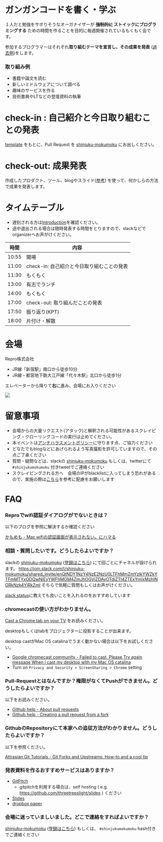 # ガンガンコードを書く・学ぶ

１人だと勉強をサボりそうなオーガナイザーが **~~強制的に~~ ストイックにプログラミングする** ための時間を作ることを目的に毎週開催されているもくもく会です。

参加するプログラマーはそれぞれ**取り組むテーマを宣言し、その成果を発表** ([過去例](https://github.com/shinjuku-mokumoku/shinjuku-mokumoku/tree/master/meetups))をします。

### 取り組み例

- 書籍や論文を読む
- 新しいミドルウェアについて調べる
- 趣味のサービスを作る
- 技術書典やLTなどの登壇資料の執筆

# check-in : 自己紹介と今日取り組むことの発表

[template](https://raw.githubusercontent.com/shinjuku-mokumoku/shinjuku-mokumoku/master/meetups/template.md) をもとに、Pull Request を [shinjuku-mokumoku](https://github.com/shinjuku-mokumoku/shinjuku-mokumoku) にお出しください。

# check-out: 成果発表

作成したプロダクト、ツール、blogやスライド([参考](https://gitpitch.com/threetreeslight/slides/master?p=shinjuku-mokumoku/17#/)) を使って、何かしらの方法で成果を発表します。

# タイムテーブル

- 遅刻される方は[Introduction](https://gitpitch.com/shinjuku-mokumoku/shinjuku-mokumoku#/)を確認ください。
- 途中退出される場合は随時発表する時間をとりますので、slackなどでorganizerへお声がけください。

時間  | 内容
---   | ---
10:55 | 開場
11:00 | check-in: 自己紹介と今日取り組むことの発表
11:30 | もくもく
13:00 | 有志でランチ
14:00 | もくもく
17:00 | check-out: 取り組んだことの発表
17:50 | 振り返り(KPT)
18:00 | 片付け・解散

# 会場

Repro株式会社

- JR線「新宿駅」南口から徒歩10分
- JR線・都営地下鉄大江戸線「代々木駅」北口から徒歩1分

エレベーターから降りて**右**に進み、会場にお入りください

![](https://github.com/shinjuku-mokumoku/meetup/blob/master/assets/images/sponsers/repro-access-4.png?raw=true)

# 留意事項

- 会場からの大量リクエスト(アタック)と解釈される可能性があるスクレイピング・クローリングコードの実行は止めてください。
- 本イベントは[アンチハラスメントポリシー](http://25.ruby.or.jp/coc.ja.html)に守ります点、ご協力ください
- どなたでもblogなどにあげられるよう写真撮影を許可していますので、その点ご了承ください
- 質問・疑問などは、slackの [shinjuku-mokumoku](https://shinjuku-mokumoku.slack.com/) もしくは、twitterにて `#shinjukumokumoku` 付きtweetでご連絡ください
- スクレイピングされる方へ　会場のIPがblacklistに入ってしまう恐れがあるので、実施の際は[こちら](https://shinyorke.hatenablog.com/entry/rule-of-mokumoku)を参考に配慮をお願いします

# FAQ

### Reproでwifi認証ダイアログがでないときは？

以下のブログを参照に解決するか確認ください

[かもめも - Mac wifiの認証画面が表示されない。にハマる](https://chaika.hatenablog.com/entry/2019/08/03/160000)

### 相談・質問したいです。どうしたらよいですか？

slackの [shinjuku-mokumoku](https://shinjuku-mokumoku.slack.com/) ([登録はこちら](https://join.slack.com/t/shinjuku-mokumoku/shared_invite/enQtNDY1NzY4NzE2NzU0LTFhMmZmYzlkYWZkYTFmMTYxODQwNjEyYWFhMGM4ZmJhOGVjZDAyOTdiZTI4ZTExYmIxMzhlNGRkNzk4YjRkZmI)) にて回ごとにチャネルが設けられます。
https://join.slack.com/t/shinjuku-mokumoku/shared_invite/enQtNDY1NzY4NzE2NzU0LTFhMmZmYzlkYWZkYTFmMTYxODQwNjEyYWFhMGM4ZmJhOGVjZDAyOTdiZTI4ZTExYmIxMzhlNGRkNzk4YjRkZmI
そちらで気軽に質問もしくはお声がけください。

[slack status](https://get.slack.help/hc/ja/articles/201864558)に教えても良いことを入れるのをおすすめしています

### chromecastの使い方がわかりません。

[Cast a Chrome tab on your TV](https://support.google.com/chromecast/answer/3228332?hl=en&ref_topic=4602553) をお読みください。

desktopもしくはtabをプロジェクターに投影することが出来ます。

desktop castがMac OS catalinaでうまく動かない場合は以下をお試しください。

- [Google chromecast community - Failed to cast, Please Try again message When i cast my desktop with my Mac OS catalina](https://support.google.com/chromecast/thread/17170269)
- Turn on `Privacy and Security > ScreenSharing > Chrome` setting

### Pull-Requestとはなんですか？権限がなくてPushができません。どうしたらよいですか？

以下をお読みください。

- [Github help - About pull requests](https://help.github.com/articles/about-pull-requests/)
- [Github help - Creating a pull request from a fork](https://help.github.com/articles/creating-a-pull-request-from-a-fork/)

### GithubのRepositoryにて本家への追従方法がわかりません。どうしたらよいですか？

以下を参照ください。

[Attrasian Git Tutorials - Git Forks and Upstreams: How-to and a cool tip](https://www.atlassian.com/git/tutorials/git-forks-and-upstreams)

### 発表資料を作るおすすめサービスはありますか？

- [GitPitch](https://gitpitch.com/)
    - gitpitchを利用する場合は、self hosting ( e.g. https://github.com/threetreeslight/slides ) ください
- [Slides](https://slides.com/)
- [dropbox paper](https://www.dropbox.com/paper)

### 会場に迷っていましいました。どこで連絡をすればよいですか？

[shinjuku-mokumoku](https://shinjuku-mokumoku.slack.com/) ([登録はこちら](https://join.slack.com/t/shinjuku-mokumoku/shared_invite/enQtNDY1NzY4NzE2NzU0LTFhMmZmYzlkYWZkYTFmMTYxODQwNjEyYWFhMGM4ZmJhOGVjZDAyOTdiZTI4ZTExYmIxMzhlNGRkNzk4YjRkZmI)) もしくは、 `#shinjukumokumoku` hash付きでご連絡ください
